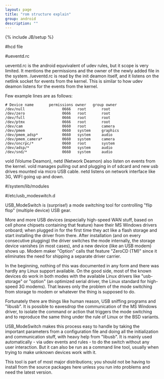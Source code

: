 ```yaml
---
layout: page
title: "rom structure explain"
group: android
description: ""
---
```

{% include JB/setup %}

#hcd file

#ueventd.rc

ueventd.rc is the android equvivalent of udev rules, but it scope is very limited. It mentions the permissions and the owner of the newly added file in the system. /ueventd.rc is read by the init deamon itself, and it listens on the netlink socket for events from the kernel. This is similar to how udev deamon listens for the events from the kernel.

Few example lines are as follows:

    # Device name       permissions owner   group owner
    /dev/null                 0666   root       root
    /dev/zero                 0666   root       root
    /dev/full                 0666   root       root
    /dev/ptmx                 0666   root       root
    /dev/cam                  0660   root       camera
    /dev/pmem                 0660   system     graphics
    /dev/pmem_adsp*           0660   system     audio
    /dev/pmem_camera*         0660   system     camera
    /dev/oncrpc/*             0660   root       system
    /dev/adsp/*               0660   system     audio
    /dev/snd/*                0660   system     audio

vold (Volume Deamon), netd (Network Deamon) also listen on events from the kernel. vold manages pulling out and plugging in of sdcard and new usb drives mounted via micro USB cable. netd listens on network interface like 3G, WIFI going up and down.

#/system/lib/modules


#/etc/usb_modeswitch.d

 USB_ModeSwitch is (surprise!) a mode switching tool for controlling "flip flop" (multiple device) USB gear.

More and more USB devices (especially high-speed WAN stuff, based on cell phone chipsets containing that feature) have their MS Windows drivers onboard; when plugged in for the first time they act like a flash storage and start installing the driver from there. After installation (and on every consecutive plugging) the driver switches the mode internally, the storage device vanishes (in most cases), and a new device (like an USB modem) shows up. Modem maker "Option" calls that feature "ZeroCD (TM)" since it eliminates the need for shipping a separate driver carrier.

In the beginning, nothing of this was documented in any form and there was hardly any Linux support available.
On the good side, most of the known devices do work in both modes with the available Linux drivers like "usb-storage" or "option" (an optimized serial driver, the Linux standard for high-speed 3G modems).
That leaves only the problem of the mode switching from storage to modem or whatever the thing is supposed to do.

Fortunately there are things like human reason, USB sniffing programs and "libusb". It is possible to eavesdrop the communication of the MS Windows driver, to isolate the command or action that triggers the mode switching and to reproduce the same thing under the rule of Linux or the BSD variants.

USB_ModeSwitch makes this process easy to handle by taking the important parameters from a configuration file and doing all the initialization and communication stuff, with heavy help from "libusb".
It is mainly used automatically - via udev events and rules - to do the switch without any user interaction. But it can also be run as a command line tool, usually when trying to make unknown devices work with it.

This tool is part of most major distributions; you should not be having to install from the source packages here unless you run into problems and need the latest version.
